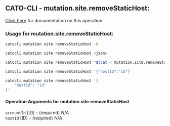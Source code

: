 
## CATO-CLI - mutation.site.removeStaticHost:
[Click here](https://api.catonetworks.com/documentation/#mutation-mutation.site.removeStaticHost) for documentation on this operation.

### Usage for mutation.site.removeStaticHost:

```bash
catocli mutation site removeStaticHost -h

catocli mutation site removeStaticHost <json>

catocli mutation site removeStaticHost "$(cat < mutation.site.removeStaticHost.json)"

catocli mutation site removeStaticHost '{"hostId":"id"}'

catocli mutation site removeStaticHost '{
    "hostId": "id"
}'
```

#### Operation Arguments for mutation.site.removeStaticHost ####

`accountId` [ID] - (required) N/A    
`hostId` [ID] - (required) N/A    
